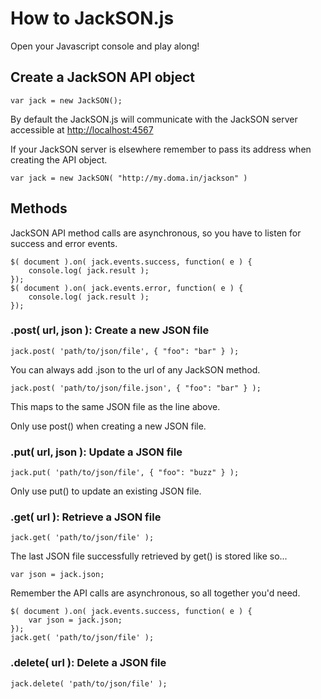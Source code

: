 # How to JackSON.js

Open your Javascript console and play along!

## Create a JackSON API object
	var jack = new JackSON();

By default the JackSON.js will communicate with the JackSON server accessible at [http://localhost:4567](http://localhost:4567)

If your JackSON server is elsewhere remember to pass its address when creating the API object.

	var jack = new JackSON( "http://my.doma.in/jackson" )

## Methods
JackSON API method calls are asynchronous, so you have to listen for success and error events.

	$( document ).on( jack.events.success, function( e ) {
		console.log( jack.result );
	});
	$( document ).on( jack.events.error, function( e ) {
		console.log( jack.result );
	});

### .post( url, json ): Create a new JSON file
	jack.post( 'path/to/json/file', { "foo": "bar" } );

You can always add .json to the url of any JackSON method.

	jack.post( 'path/to/json/file.json', { "foo": "bar" } );

This maps to the same JSON file as the line above.

Only use post() when creating a new JSON file.

### .put( url, json ): Update a JSON file
	jack.put( 'path/to/json/file', { "foo": "buzz" } );

Only use put() to update an existing JSON file.

### .get( url ): Retrieve a JSON file
	jack.get( 'path/to/json/file' );

The last JSON file successfully retrieved by get() is stored like so...

	var json = jack.json;

Remember the API calls are asynchronous, so all together you'd need.

	$( document ).on( jack.events.success, function( e ) {
		var json = jack.json;
	});
	jack.get( 'path/to/json/file' );

### .delete( url ): Delete a JSON file
	jack.delete( 'path/to/json/file' );
